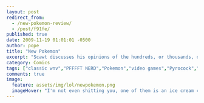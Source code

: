 ```yaml
---
layout: post
redirect_from: 
  - /new-pokemon-review/
  - /post/f91fe/
published: true
date: 2009-11-19 01:01:01 -0500
author: pope
title: "New Pokemon"
excerpt: "Scawt discusses his opinions of the hundreds, or thousands, or no, wait I'm pretty sure it's fucking billions of new Pokemon that the youngsters are playing with these days. Spoiler alert: they suck and everyone hates them."
category: Comics
tags: ["classic wnv","PFFFFT NERD","Pokemon","video games","Pyrocock","rant"]
comments: true 
image:
  feature: assets/img/lol/newpokemon.png
  imageHover: "I'm not even shitting you, one of them is an ice cream cone with a face now. CHARMANDER USES LICK. IT'S SUPER EFFECTIVE!"
---
```


